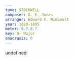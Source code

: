```yaml
---
tune: STOCKWELL
composer: D. E. Jones
arranger: Edward F. Rimbault
year: 1820-1895
meter: 8.7.8.7.
key: B♭ Major
anacrusis: 0
---
```

undefined